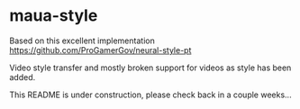 # maua-style

Based on this excellent implementation https://github.com/ProGamerGov/neural-style-pt

Video style transfer and mostly broken support for videos as style has been added.

This README is under construction, please check back in a couple weeks...
